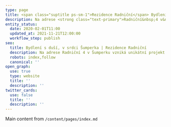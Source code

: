 ```yaml
---
type: page
title: <span class="suptitle ps-sm-1">Rezidence Radniční</span> Bydlení s&nbsp;duší, v&nbsp;srdci Šumperka
description: Na adrese <strong class="text-primary">Radniční&nbsp;4 v&nbsp;Šumperku</strong> vzniká unikátní projekt rezidenčního bydlení, který&nbsp;spojuje historickou hodnotu budovy s&nbsp;moderním komfortem dnešní doby. Celkem <strong class="text-primary">16&nbsp;bytových jednotek</strong> nabídne klidné, přesto dokonale dostupné městské bydlení. Ke&nbsp;každému bytu náleží také <strong class="text-primary">soukromé parkovací místo přímo před budovou</strong>. V&nbsp;rámci rekonstrukce je&nbsp;navíc budova vybavena <strong class="text-primary">novým moderním výtahem</strong>, který zajišťuje pohodlný přístup do&nbsp;všech pater.
entity_status:
  date: 2020-02-01T11:00
  updated_at: 2021-11-21T12:00:00
  workflow_step: publish
seo:
  title: Bydlení s duší, v srdci Šumperka | Rezidence Radniční
  description: Na adrese Radniční 4 v Šumperku vzniká unikátní projekt rezidenčního bydlení, který spojuje historickou hodnotu budovy s moderním komfortem dnešní doby. Celkem 16 bytových jednotek nabídne klidné, přesto dokonale dostupné městské bydlení.
  robots: index,follow
  canonical: ''
open_graph:
  use: true
  type: website
  title: ''
  description: ''
twitter_cards:
  use: false
  title: ''
  description: ''
---
```


Main content from <code>/content/pages/index.md</code>
